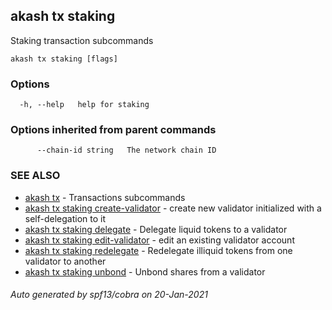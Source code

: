 ## akash tx staking

Staking transaction subcommands

```
akash tx staking [flags]
```

### Options

```
  -h, --help   help for staking
```

### Options inherited from parent commands

```
      --chain-id string   The network chain ID
```

### SEE ALSO

* [akash tx](akash_tx.md)	 - Transactions subcommands
* [akash tx staking create-validator](akash_tx_staking_create-validator.md)	 - create new validator initialized with a self-delegation to it
* [akash tx staking delegate](akash_tx_staking_delegate.md)	 - Delegate liquid tokens to a validator
* [akash tx staking edit-validator](akash_tx_staking_edit-validator.md)	 - edit an existing validator account
* [akash tx staking redelegate](akash_tx_staking_redelegate.md)	 - Redelegate illiquid tokens from one validator to another
* [akash tx staking unbond](akash_tx_staking_unbond.md)	 - Unbond shares from a validator

###### Auto generated by spf13/cobra on 20-Jan-2021
